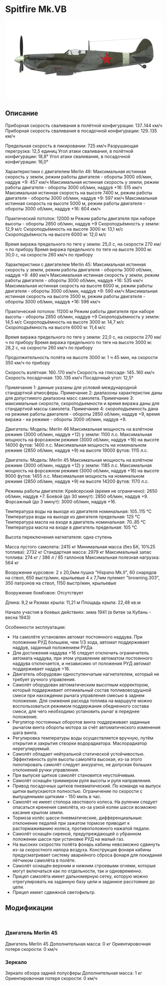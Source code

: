 # Spitfire Mk.VB

![spitfiremkvb](../images/spitfiremkvb.png)

## Описание

Приборная скорость сваливания в полётной конфигурации: 137..144 км/ч
Приборная скорость сваливания в посадочной конфигурации: 129..135 км/ч

Предельная скорость в пикировании: 725 км/ч
Разрушающая перегрузка: 12,5 единиц
Угол атаки сваливания, в полётной конфигурации: 18,8°
Угол атаки сваливания, в посадочной конфигурации: 16,0°

Характеристики с двигателем Merlin 46:
Максимальная истинная скорость у земли, режим работы двигателя - обороты 3000 об/мин, наддув +9: 457 км/ч
Максимальная истинная скорость у земли, режим работы двигателя - обороты 3000 об/мин, наддув +16: 515 км/ч
Максимальная истинная скорость на высоте 7400 м, режим работы двигателя - обороты 3000 об/мин, наддув +9: 597 км/ч
Максимальная истинная скорость на высоте 5000 м, режим работы двигателя - обороты 3000 об/мин, наддув +16: 604 км/ч

Практический потолок: 12000 м
Режим работы двигателя при наборе высоты - обороты 2850 об/мин, наддув +9
Скороподъёмность у земли: 12,9 м/с
Скороподъёмность на высоте 3000 м: 13,1 м/с
Скороподъёмность на высоте 6000 м: 12,0 м/с

Время виража предельного по тяге у земли: 25,0 с, на скорости 270 км/ч по прибору
Время виража предельного по тяге на высоте 3000 м: 30,0 с, на скорости 260 км/ч по прибору

Характеристики с двигателем Merlin 45:
Максимальная истинная скорость у земли, режим работы двигателя - обороты 3000 об/мин, наддув +9: 480 км/ч
Максимальная истинная скорость у земли, режим работы двигателя - обороты 3000 об/мин, наддув +16: 535 км/ч
Максимальная истинная скорость на высоте 6000 м, режим работы двигателя - обороты 3000 об/мин, наддув +9: 590 км/ч
Максимальная истинная скорость на высоте 3500 м, режим работы двигателя - обороты 3000 об/мин, наддув +16: 596 км/ч

Практический потолок: 11200 м
Режим работы двигателя при наборе высоты - обороты 2850 об/мин, наддув +9
Скороподъёмность у земли: 14,5 м/с
Скороподъёмность на высоте 3000 м: 14,7 м/с
Скороподъёмность на высоте 6000 м: 11,4 м/с

Время виража предельного по тяге у земли: 22,0 с, на скорости 270 км/ч по прибору
Время виража предельного по тяге на высоте 3000 м: 28,2 с, на скорости 260 км/ч по прибору

Продолжительность полёта на высоте 3000 м: 1 ч 45 мин, на скорости 350 км/ч по прибору

Скорость взлётная: 160..170 км/ч
Скорость на глиссаде: 145..160 км/ч
Скорость посадочная: 130..135 км/ч
Посадочный угол: 12,5°

Примечание 1: данные указаны для условий международной стандартной атмосферы.
Примечание 2: диапазоны характеристик даны для допустимого диапазона масс самолета.
Примечание 3: максимальные скорости, скороподъемности и время виража даны для стандартной массы самолета.
Примечание 4: скороподъемность дана на режиме работы двигателя - обороты 2850 об/мин, наддув +9, время виража - на режиме - обороты 3000 об/мин, наддув +9.

Двигатель:
Модель: Merlin 46
Максимальная мощность на взлётном режиме (3000 об/мин, наддув +12) у земли: 1100 л.с.
Максимальная мощность на форсажном режиме (3000 об/мин, наддув +16) на высоте 14000 футов: 1400 л.с.
Максимальная мощность на номинальном режиме (2850 об/мин, наддув +9) на высоте 19000 футов: 1115 л.с.

Двигатель:
Модель: Merlin 45
Максимальная мощность на взлётном режиме (3000 об/мин, наддув +12) у земли: 1185 л.с.
Максимальная мощность на форсажном режиме (3000 об/мин, наддув +16) на высоте 9000 футов: 1455 л.с.
Максимальная мощность на номинальном режиме (2850 об/мин, наддув +9) на высоте 14200 футов: 1170 л.с.

Режимы работы двигателя:
Крейсерский (время не ограничено): 2650 об/мин, наддув +7.
Боевой (до 30 минут): 2850 об/мин, наддув +9.
Форсажный (до 3 минут): 3000 об/мин, наддув +16.

Температура воды на выходе из двигателя номинальная: 105..115 °С
Температура воды на выходе из двигателя предельная: 125 °С
Температура масла на входе в двигатель номинальная: 70..85 °С
Температура масла на входе в двигатель предельная: 105 °С

Высота переключения нагнетателя: одна ступень

Масса пустого самолета: 2415 кг
Минимальная масса (без БК, 10%25 топлива): 2732 кг
Стандартная масса: 2979 кг
Максимальный запас топлива: 274 кг / 386 л / 85 галлонов
Максимальная полезная нагрузка: 564 кг

Вооружение курсовое:
2 x 20,0мм пушка "Hispano Mk.II", 60 снарядов на ствол, 650 выстр/мин, крыльевые
4 x 7,7мм пулемет "browning.303", 350 патронов на ствол, 1150 выстр/мин, крыльевые

Вооружение бомбовое:
Отсутствует

Длина: 9,2 м
Размах крыла: 11,21 м
Площадь крыла: 22,48 кв.м

Начало участия в боевых действиях: зима 1941 (в битве за Кубань - весна 1943)

Особенности эксплуатации:
- На самолёте установлен автомат постоянного наддува. При положении РУД большем, чем 1/3 хода, автомат поддерживает наддув, заданный положением РУДа. 
- Для достижения наддува +16 следует отключить ограничитель автомата наддува, при этом управление автоматом постоянного наддува отключается, и независимо от положения РУД автомат поддерживает наддув +16. 
- Двигатель оборудован одноступенчатым нагнетателем, который не требует ручного управления.
- Самолёт оборудован автоматическим высотным корректором, который поддерживает оптимальный состав топливовоздушной смеси при нахождении рычага управления смесью в заднем положении. Для снижения расхода топлива на маршруте можно воспользоваться режимом поддержания обедненного состава смеси, для чего необходимо установить рычаг в переднее положение.
- Регулятор постоянных оборотов винта поддерживает заданные рычагом винта обороты мотора за счёт автоматического изменения шага винта. 
- Регулировка температуры воды осуществляется вручную, путём открытия и закрытия створки водорадиатора. Маслорадиатор нерегулируемый.
- Самолёт обладает нейтральной статической устойчивостью. Эффективность руля высоты самолёта высокая, из-за этого пилотировать самолёт следует аккуратно, не допуская больших отклонений ручки управления.
- При выпуске щитков самолёт становится неустойчивым.
- Самолёт оснащён триммером руля высоты и руля направления.
- Привод посадочных щитков пневматический. По команде на выпуск щитки выпускаются полностью. Ограничение по скорости с выпущенными щитками - 150 миль в час.
- Самолёт не имеет стопора хвостового колеса. На рулении следует опасаться кренения самолёта, из-за узкой колеи шасси возможно касание крылом земли.
- Тормоза колёс шасси пневматические, дифференциальные: отклонение педалей при зажатом тормозе приводит к растормаживанию колеса, противоположного нажатой педали.
- Самолёт оснащён сиреной, предупреждающей о убранном положении шасси при установке РУД на малый газ. 
- На высоких скоростях полёта фонарь кабины невозможно сдвинуть из-за скоростного напора воздуха. Конструкция фонаря кабины предусматривает систему аварийного сброса фонаря для покидания лётчиком самолёта в полёте.
- Самолёт оснащён верхним и нижним строевыми огнями, которые могут включаться как по отдельности, так и одновременно.
- Прицел самолёта имеет дальномерную сетку, которую можно отрегулировать на заданную базу цели и заданное расстояние до цели.
- Прицел имеет сдвижной светофильтр.

## Модификации
﻿

### Двигатель Merlin 45

Двигатель Merlin 45
Дополнительная масса: 0 кг
Ориентировочная потеря скорости: 0 км/ч﻿

### Зеркало

Зеркало обзора задней полусферы
Дополнительная масса: 1 кг
Ориентировочная потеря скорости: 0 км/ч